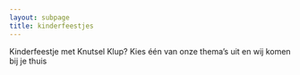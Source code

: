 ```yaml
---
layout: subpage
title: kinderfeestjes
---
```


Kinderfeestje met Knutsel Klup? Kies één van onze thema’s uit en wij komen bij je thuis